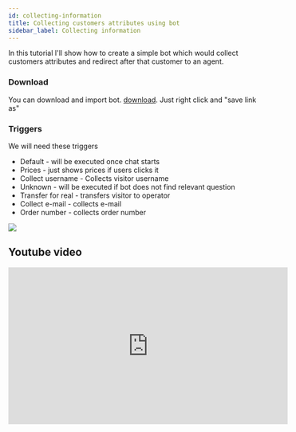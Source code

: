 ```yaml
---
id: collecting-information
title: Collecting customers attributes using bot
sidebar_label: Collecting information
---
```


In this tutorial I'll show how to create a simple bot which would collect customers attributes and redirect after that customer to an agent.

### Download
You can download and import bot.
[download](/img/bot/bot.json). Just right click and "save link as"
 
### Triggers

We will need these triggers

 * Default - will be executed once chat starts
 * Prices - just shows prices if users clicks it
 * Collect username - Collects visitor username
 * Unknown - will be executed if bot does not find relevant question
 * Transfer for real - transfers visitor to operator
 * Collect e-mail - collects e-mail
 * Order number - collects order number

![](/img/bot/triggers.jpg)

## Youtube video

<iframe width="560" height="315" src="https://www.youtube.com/embed/Wv_mpgSDuBQ" frameborder="0" allow="accelerometer; autoplay; encrypted-media; gyroscope; picture-in-picture" allowfullscreen></iframe>

